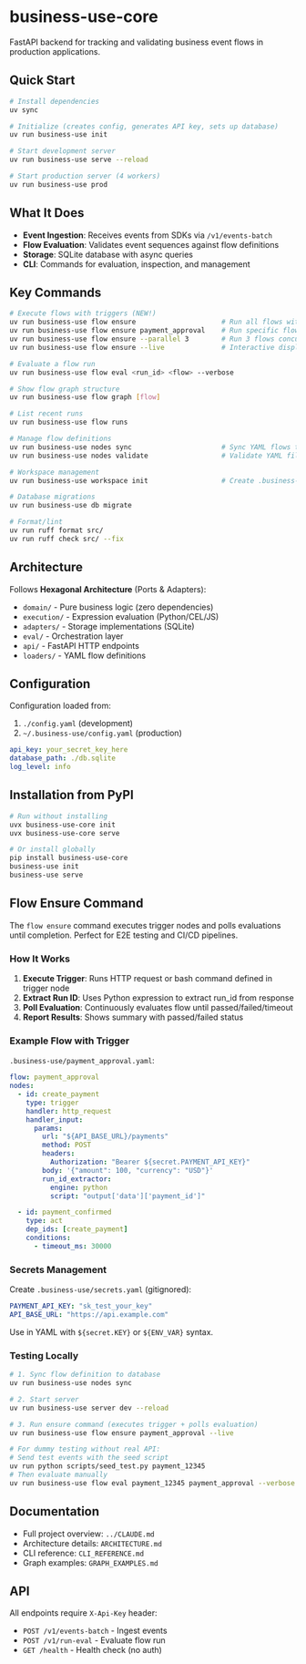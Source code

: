 # business-use-core

FastAPI backend for tracking and validating business event flows in production applications.

## Quick Start

```bash
# Install dependencies
uv sync

# Initialize (creates config, generates API key, sets up database)
uv run business-use init

# Start development server
uv run business-use serve --reload

# Start production server (4 workers)
uv run business-use prod
```

## What It Does

- **Event Ingestion**: Receives events from SDKs via `/v1/events-batch`
- **Flow Evaluation**: Validates event sequences against flow definitions
- **Storage**: SQLite database with async queries
- **CLI**: Commands for evaluation, inspection, and management

## Key Commands

```bash
# Execute flows with triggers (NEW!)
uv run business-use flow ensure                     # Run all flows with triggers
uv run business-use flow ensure payment_approval    # Run specific flow
uv run business-use flow ensure --parallel 3        # Run 3 flows concurrently
uv run business-use flow ensure --live              # Interactive display

# Evaluate a flow run
uv run business-use flow eval <run_id> <flow> --verbose

# Show flow graph structure
uv run business-use flow graph [flow]

# List recent runs
uv run business-use flow runs

# Manage flow definitions
uv run business-use nodes sync                      # Sync YAML flows to DB
uv run business-use nodes validate                  # Validate YAML files

# Workspace management
uv run business-use workspace init                  # Create .business-use/

# Database migrations
uv run business-use db migrate

# Format/lint
uv run ruff format src/
uv run ruff check src/ --fix
```

## Architecture

Follows **Hexagonal Architecture** (Ports & Adapters):

- `domain/` - Pure business logic (zero dependencies)
- `execution/` - Expression evaluation (Python/CEL/JS)
- `adapters/` - Storage implementations (SQLite)
- `eval/` - Orchestration layer
- `api/` - FastAPI HTTP endpoints
- `loaders/` - YAML flow definitions

## Configuration

Configuration loaded from:
1. `./config.yaml` (development)
2. `~/.business-use/config.yaml` (production)

```yaml
api_key: your_secret_key_here
database_path: ./db.sqlite
log_level: info
```

## Installation from PyPI

```bash
# Run without installing
uvx business-use-core init
uvx business-use-core serve

# Or install globally
pip install business-use-core
business-use init
business-use serve
```

## Flow Ensure Command

The `flow ensure` command executes trigger nodes and polls evaluations until completion. Perfect for E2E testing and CI/CD pipelines.

### How It Works

1. **Execute Trigger**: Runs HTTP request or bash command defined in trigger node
2. **Extract Run ID**: Uses Python expression to extract run_id from response
3. **Poll Evaluation**: Continuously evaluates flow until passed/failed/timeout
4. **Report Results**: Shows summary with passed/failed status

### Example Flow with Trigger

`.business-use/payment_approval.yaml`:
```yaml
flow: payment_approval
nodes:
  - id: create_payment
    type: trigger
    handler: http_request
    handler_input:
      params:
        url: "${API_BASE_URL}/payments"
        method: POST
        headers:
          Authorization: "Bearer ${secret.PAYMENT_API_KEY}"
        body: '{"amount": 100, "currency": "USD"}'
        run_id_extractor:
          engine: python
          script: "output['data']['payment_id']"

  - id: payment_confirmed
    type: act
    dep_ids: [create_payment]
    conditions:
      - timeout_ms: 30000
```

### Secrets Management

Create `.business-use/secrets.yaml` (gitignored):
```yaml
PAYMENT_API_KEY: "sk_test_your_key"
API_BASE_URL: "https://api.example.com"
```

Use in YAML with `${secret.KEY}` or `${ENV_VAR}` syntax.

### Testing Locally

```bash
# 1. Sync flow definition to database
uv run business-use nodes sync

# 2. Start server
uv run business-use server dev --reload

# 3. Run ensure command (executes trigger + polls evaluation)
uv run business-use flow ensure payment_approval --live

# For dummy testing without real API:
# Send test events with the seed script
uv run python scripts/seed_test.py payment_12345
# Then evaluate manually
uv run business-use flow eval payment_12345 payment_approval --verbose
```

## Documentation

- Full project overview: `../CLAUDE.md`
- Architecture details: `ARCHITECTURE.md`
- CLI reference: `CLI_REFERENCE.md`
- Graph examples: `GRAPH_EXAMPLES.md`

## API

All endpoints require `X-Api-Key` header:

- `POST /v1/events-batch` - Ingest events
- `POST /v1/run-eval` - Evaluate flow run
- `GET /health` - Health check (no auth)
